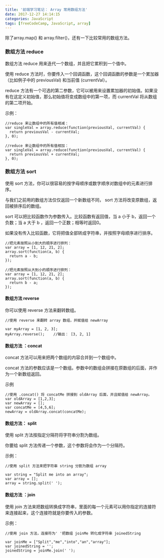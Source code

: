 ```yaml
---
title: '前端学习笔记： Array 常用数组方法'
date: 2017-12-27 14:14:15
categories: JavaScript 
tags: [freeCodeCamp, JavaScript, array] 
---
```


除了array.map() 和 array.filter()，还有一下比较常用的数组方法。

### 数组方法 reduce 

数组方法 reduce 用来迭代一个数组，并且把它累积到一个值中。

使用 reduce 方法时，你要传入一个回调函数，这个回调函数的参数是一个累加器 （比如例子中的 previousVal) 和当前值 (currentVal）。

reduce 方法有一个可选的第二参数，它可以被用来设置累加器的初始值。如果没有在这定义初始值，那么初始值将变成数组中的第一项，而 currentVal 将从数组的第二项开始。

示例：

```
//reduce 来让数组中的所有值相减：
var singleVal = array.reduce(function(previousVal, currentVal) {
  return previousVal - currentVal;
}, 0);

//reduce 来让数组中的所有值相加：
var singleVal = array.reduce(function(previousVal, currentVal) {
  return previousVal + currentVal;
}, 0);

```
<!--more-->

###   数组方法 sort
使用 sort 方法，你可以很容易的按字母顺序或数字顺序对数组中的元素进行排序。

与我们之前用的数组方法仅仅返回一个新数组不同， sort 方法将改变原数组，返回被排序后的数组。

sort 可以把比较函数作为参数传入。比较函数有返回值，当 a 小于 b，返回一个负数；当 a 大于 b ，返回一个正数；相等时返回0。

如果没有传入比较函数，它将把值全部转成字符串，并按照字母顺序进行排序。

```
//把元素按照从小到大的顺序进行排列：
var array = [1, 12, 21, 2];
array.sort(function(a, b) {
  return a - b;
});

//把元素按照从大到小的顺序进行排列：
var array = [1, 12, 21, 2];
array.sort(function(a, b) {
  return b - a;
});
```

#### 数组方法 reverse

你可以使用 reverse 方法来翻转数组。

```
//使用 reverse 来翻转 array 数组，并赋值给 newArray

var myArray = [1, 2, 3];
myArray.reverse();    //输出： [3, 2, 1]
```

#### 数组方法 ：concat

concat 方法可以用来把两个数组的内容合并到一个数组中。

concat 方法的参数应该是一个数组。参数中的数组会拼接在原数组的后面，并作为一个新数组返回。

示例

```
//使用 .concat() 将 concatMe 拼接到 oldArray 后面，并且赋值给 newArray。
var oldArray = [1,2,3];
var newArray = [];
var concatMe = [4,5,6];
newArray = oldArray.concat(concatMe);
```

#### 数组方法： split
使用 split 方法按指定分隔符将字符串分割为数组。

你要给 split 方法传递一个参数，这个参数将会作为一个分隔符。

示例：

```
//使用 split 方法来把字符串 string 分割为数组 array

var string = "Split me into an array";
var array = [];
array = string.split(' ');

```
#### 数组方法 ：join

使用 join 方法来把数组转换成字符串，里面的每一个元素可以用你指定的连接符来连接起来，这个连接符就是你要传入的参数。

示例：

```
//使用 join 方法，连接符为' '把数组 joinMe 转化成字符串 joinedString

var joinMe = ["Split","me","into","an","array"];
var joinedString = '';
joinedString = joinMe.join(' ');
```

